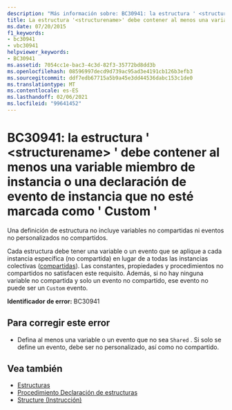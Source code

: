 ```yaml
---
description: "Más información sobre: BC30941: la estructura ' <structurename> ' debe contener al menos una variable miembro de instancia o una declaración de evento de instancia que no esté marcada como ' Custom '"
title: La estructura '<structurename>' debe contener al menos una variable miembro de instancia o una declaración de evento de instancia que no esté marcada como 'Custom'
ms.date: 07/20/2015
f1_keywords:
- bc30941
- vbc30941
helpviewer_keywords:
- BC30941
ms.assetid: 7054cc1e-bac3-4c3d-82f3-35772bd8dd3b
ms.openlocfilehash: 08596997decd9d739ac95ad3e4191cb126b3efb3
ms.sourcegitcommit: ddf7edb67715a5b9a45e3dd44536dabc153c1de0
ms.translationtype: MT
ms.contentlocale: es-ES
ms.lasthandoff: 02/06/2021
ms.locfileid: "99641452"
---
```

# <a name="bc30941-structure-structurename-must-contain-at-least-one-instance-member-variable-or-at-least-one-instance-event-declaration-not-marked-custom"></a>BC30941: la estructura ' \<structurename> ' debe contener al menos una variable miembro de instancia o una declaración de evento de instancia que no esté marcada como ' Custom '

Una definición de estructura no incluye variables no compartidas ni eventos no personalizados no compartidos.

 Cada estructura debe tener una variable o un evento que se aplique a cada instancia específica (no compartida) en lugar de a todas las instancias colectivas ([compartidas](../modifiers/shared.md)). Las constantes, propiedades y procedimientos no compartidos no satisfacen este requisito. Además, si no hay ninguna variable no compartida y solo un evento no compartido, ese evento no puede ser un `Custom` evento.

 **Identificador de error:** BC30941

## <a name="to-correct-this-error"></a>Para corregir este error

- Defina al menos una variable o un evento que no sea `Shared` . Si solo se define un evento, debe ser no personalizado, así como no compartido.

## <a name="see-also"></a>Vea también

- [Estructuras](../../programming-guide/language-features/data-types/structures.md)
- [Procedimiento Declaración de estructuras](../../programming-guide/language-features/data-types/how-to-declare-a-structure.md)
- [Structure (Instrucción)](../statements/structure-statement.md)
